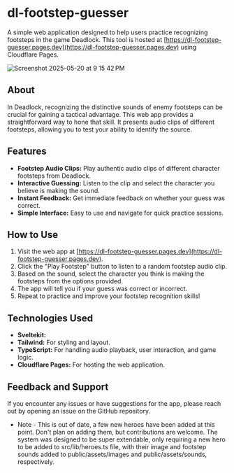 # dl-footstep-guesser

A simple web application designed to help users practice recognizing footsteps in the game Deadlock. This tool is hosted at [https://dl-footstep-guesser.pages.dev](https://dl-footstep-guesser.pages.dev) using Cloudflare Pages.

![Screenshot 2025-05-20 at 9 15 42 PM](https://github.com/user-attachments/assets/9d3ddfcb-f15d-45f8-b2f9-0c14991fcf26)

## About

In Deadlock, recognizing the distinctive sounds of enemy footsteps can be crucial for gaining a tactical advantage. This web app provides a straightforward way to hone that skill. It presents audio clips of different footsteps, allowing you to test your ability to identify the source.

## Features

*   **Footstep Audio Clips:** Play authentic audio clips of different character footsteps from Deadlock.
*   **Interactive Guessing:** Listen to the clip and select the character you believe is making the sound.
*   **Instant Feedback:** Get immediate feedback on whether your guess was correct.
*   **Simple Interface:** Easy to use and navigate for quick practice sessions.

## How to Use

1.  Visit the web app at [https://dl-footstep-guesser.pages.dev](https://dl-footstep-guesser.pages.dev).
2.  Click the "Play Footstep" button to listen to a random footstep audio clip.
3.  Based on the sound, select the character you think is making the footsteps from the options provided.
4.  The app will tell you if your guess was correct or incorrect.
5.  Repeat to practice and improve your footstep recognition skills!

## Technologies Used

*   **Sveltekit:**
*   **Tailwind:** For styling and layout.
*   **TypeScript:** For handling audio playback, user interaction, and game logic.
*   **Cloudflare Pages:** For hosting the web application.

## Feedback and Support

If you encounter any issues or have suggestions for the app, please reach out by opening an issue on the GitHub repository.

* Note - This is out of date, a few new heroes have been added at this point. Don't plan on adding them, but contributions are welcome. The system was designed to be super extendable, only requiring a new hero to be added to src/lib/heroes.ts file, with their image and footstep sounds added to public/assets/images and public/assets/sounds, respectively.
